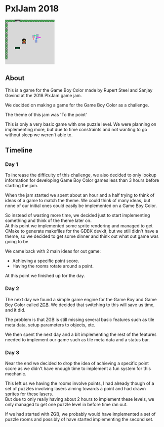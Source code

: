 
# PxlJam 2018

![screenshot](screenshot.png)

## About

This is a game for the Game Boy Color made by Rupert Steel and Sanjay Govind at the 2018 PlxJam game jam.

We decided on making a game for the Game Boy Color as a challenge.

The theme of this jam was 'To the point'

This is only a very basic game with one puzzle level. We were planning on implementing more, but due to time constraints and not wanting to go without sleep we weren't able to.

## Timeline

### Day 1

To increase the difficulty of this challenge, we also decided to only lookup information for developing Game Boy Color games less than 3 hours before starting the jam.

When the jam started we spent about an hour and a half trying to think of ideas of a game to match the theme. We could think of many ideas, but none of our initial ones could easily be implemented on a Game Boy Color.

So instead of wasting more time, we decided just to start implementing something and think of the theme later on.  
At this point we implemented some sprite rendering and managed to get CMake to generate makefiles for the GDBK devkit, but we still didn't have a theme, so we decided to get some dinner and think out what out game was going to be.

We came back with 2 main ideas for out game:
 - Achieving a specific point score.
 - Having the rooms rotate around a point.

At this point we finished up for the day.

### Day 2


The next day we found a simple game engine for the Game Boy and Game Boy Color called [ZGB](https://github.com/Zal0/ZGB). We decided that switching to this will save us time, and it did.

The problem is that ZGB is still missing several basic features such as tile meta data, setup parameters to objects, etc.

We then spent the next day and a bit implementing the rest of the features needed to implement our game such as tile meta data and a status bar.

### Day 3

Near the end we decided to drop the idea of achieving a specific point score as we didn't have enough time to implement a fun system for this mechanic.

This left us we having the rooms involve points, I had already though of a set of puzzles involving lasers aiming towards a point and had drawn sprites for these lasers.  
But due to only really having about 2 hours to implement these levels, we only managed to get one puzzle level in before time ran out.

If we had started with ZGB, we probably would have implemented a set of puzzle rooms and possibly of have started implementing the second set.
